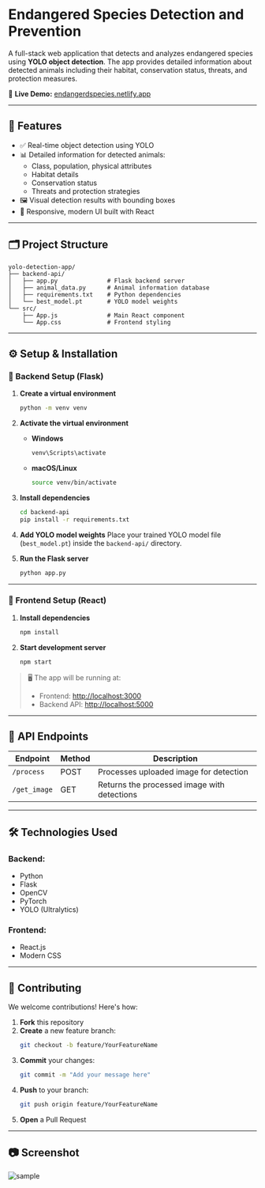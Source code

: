 # Endangered Species Detection and Prevention

A full-stack web application that detects and analyzes endangered species using **YOLO object detection**. The app provides detailed information about detected animals including their habitat, conservation status, threats, and protection measures.

🚀 **Live Demo:** [endangerdspecies.netlify.app](https://endangerdspecies.netlify.app/)

---

## 🌟 Features

- ✅ Real-time object detection using YOLO
- 📊 Detailed information for detected animals:
  - Class, population, physical attributes
  - Habitat details
  - Conservation status
  - Threats and protection strategies
- 🖼️ Visual detection results with bounding boxes
- 📱 Responsive, modern UI built with React

---

## 🗂️ Project Structure

```
yolo-detection-app/
├── backend-api/
│   ├── app.py              # Flask backend server
│   ├── animal_data.py      # Animal information database
│   ├── requirements.txt    # Python dependencies
│   └── best_model.pt       # YOLO model weights
└── src/
    ├── App.js              # Main React component
    └── App.css             # Frontend styling
```

---

## ⚙️ Setup & Installation

### 🔧 Backend Setup (Flask)

1. **Create a virtual environment**
   ```bash
   python -m venv venv
   ```

2. **Activate the virtual environment**
   - **Windows**
     ```bash
     venv\Scripts\activate
     ```
   - **macOS/Linux**
     ```bash
     source venv/bin/activate
     ```

3. **Install dependencies**
   ```bash
   cd backend-api
   pip install -r requirements.txt
   ```

4. **Add YOLO model weights**
   Place your trained YOLO model file (`best_model.pt`) inside the `backend-api/` directory.

5. **Run the Flask server**
   ```bash
   python app.py
   ```

---

### 🎨 Frontend Setup (React)

1. **Install dependencies**
   ```bash
   npm install
   ```

2. **Start development server**
   ```bash
   npm start
   ```

> 🖥️ The app will be running at:
> - Frontend: [http://localhost:3000](http://localhost:3000)
> - Backend API: [http://localhost:5000](http://localhost:5000)

---

## 📡 API Endpoints

| Endpoint         | Method | Description                           |
|------------------|--------|---------------------------------------|
| `/process`       | POST   | Processes uploaded image for detection |
| `/get_image`     | GET    | Returns the processed image with detections |

---

## 🛠️ Technologies Used

### Backend:
- Python
- Flask
- OpenCV
- PyTorch
- YOLO (Ultralytics)

### Frontend:
- React.js
- Modern CSS

---

## 🤝 Contributing

We welcome contributions! Here's how:

1. **Fork** this repository
2. **Create** a new feature branch:
   ```bash
   git checkout -b feature/YourFeatureName
   ```
3. **Commit** your changes:
   ```bash
   git commit -m "Add your message here"
   ```
4. **Push** to your branch:
   ```bash
   git push origin feature/YourFeatureName
   ```
5. **Open** a Pull Request

---

## 📷 Screenshot

![sample](https://github.com/user-attachments/assets/a8b52a23-2b94-44ea-b5fc-ec36bd69c260)

